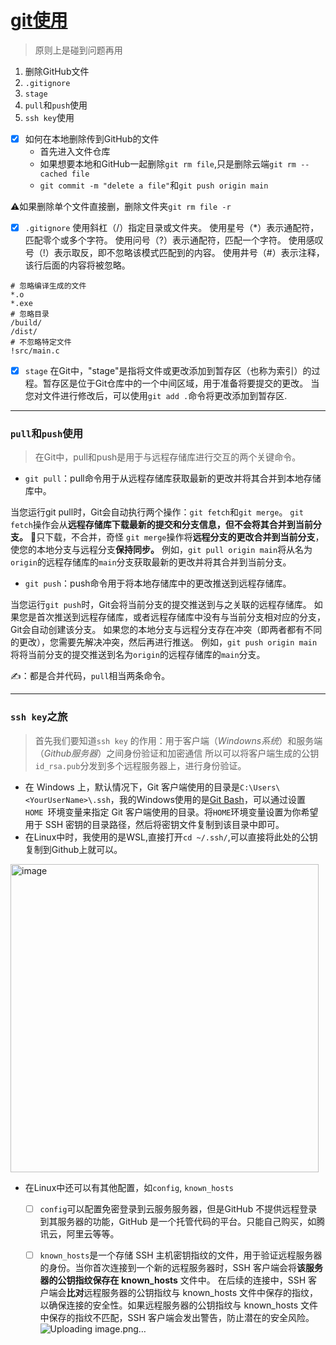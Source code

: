 # [git使用](https://github.com/dululu/notes/issues/30)

> 原则上是碰到问题再用

1. 删除GitHub文件
2. `.gitignore`
3. `stage`
4. `pull`和`push`使用
5. `ssh key`使用

- [x] 如何在本地删除传到GitHub的文件
    - 首先进入文件仓库
    - 如果想要本地和GitHub一起删除`git rm file`,只是删除云端`git rm --cached file`
    - `git commit -m "delete a file"`和`git push origin main`
    
⚠️如果删除单个文件直接删，删除文件夹`git rm file -r`

- [x] `.gitignore`
使用斜杠（/）指定目录或文件夹。
使用星号（*）表示通配符，匹配零个或多个字符。
使用问号（?）表示通配符，匹配一个字符。
使用感叹号（!）表示取反，即不忽略该模式匹配到的内容。
使用井号（#）表示注释，该行后面的内容将被忽略。
```
# 忽略编译生成的文件
*.o
*.exe
# 忽略目录
/build/
/dist/
# 不忽略特定文件
!src/main.c
```

- [x] `stage`
在Git中，"stage"是指将文件或更改添加到暂存区（也称为索引）的过程。暂存区是位于Git仓库中的一个中间区域，用于准备将要提交的更改。
当您对文件进行修改后，可以使用`git add .`命令将更改添加到暂存区.

---

### `pull`和`push`使用
> 在Git中，pull和push是用于与远程存储库进行交互的两个关键命令。
- `git pull`：pull命令用于从远程存储库获取最新的更改并将其合并到本地存储库中。

当您运行git pull时，Git会自动执行两个操作：`git fetch`和`git merge`。
`git fetch`操作会从**远程存储库下载最新的提交和分支信息，但不会将其合并到当前分支。** 🤔只下载，不合并，奇怪
`git merge`操作将**远程分支的更改合并到当前分支**，使您的本地分支与远程分支**保持同步。**
例如，`git pull origin main`将从名为`origin`的远程存储库的`main`分支获取最新的更改并将其合并到当前分支。

- `git push`：push命令用于将本地存储库中的更改推送到远程存储库。

当您运行`git push`时，Git会将当前分支的提交推送到与之关联的远程存储库。
如果您是首次推送到远程存储库，或者远程存储库中没有与当前分支相对应的分支，Git会自动创建该分支。
如果您的本地分支与远程分支存在冲突（即两者都有不同的更改），您需要先解决冲突，然后再进行推送。
例如，`git push origin main`将将当前分支的提交推送到名为`origin`的远程存储库的`main`分支。

✍️：都是合并代码，`pull`相当两条命令。


---

### `ssh key`之旅

> 首先我们要知道`ssh key` 的作用：用于客户端（_Windowns系统_）和服务端（_Github服务器_）之间身份验证和加密通信
所以可以将客户端生成的公钥`id_rsa.pub`分发到多个远程服务器上，进行身份验证。 

-  在 Windows 上，默认情况下，Git 客户端使用的目录是`C:\Users\<YourUserName>\.ssh`，我的Windows使用的是[Git Bash](https://gitforwindows.org/)，可以通过设置 `HOME `环境变量来指定 Git 客户端使用的目录。将` HOME `环境变量设置为你希望用于 SSH 密钥的目录路径，然后将密钥文件复制到该目录中即可。
- 在Linux中时，我使用的是WSL,直接打开`cd ~/.ssh/`,可以直接将此处的公钥复制到Github上就可以。
<img width="493" alt="image" src="https://github.com/dululu/notes/assets/64392262/828a20e6-e399-4413-ae0d-a0237edc6af0">

   
   - 在Linux中还可以有其他配置，如`config`, `known_hosts`
      - [ ] `config`可以配置免密登录到云服务服务器，但是GitHub 不提供远程登录到其服务器的功能，GitHub 是一个托管代码的平台。只能自己购买，如腾讯云，阿里云等等。
      - [ ] `known_hosts`是一个存储 SSH 主机密钥指纹的文件，用于验证远程服务器的身份。当你首次连接到一个新的远程服务器时，SSH 客户端会将**该服务器的公钥指纹保存在 known_hosts** 文件中。
在后续的连接中，SSH 客户端会**比对**远程服务器的公钥指纹与 known_hosts 文件中保存的指纹，以确保连接的安全性。如果远程服务器的公钥指纹与 known_hosts 文件中保存的指纹不匹配，SSH 客户端会发出警告，防止潜在的安全风险。
![Uploading image.png…]()


